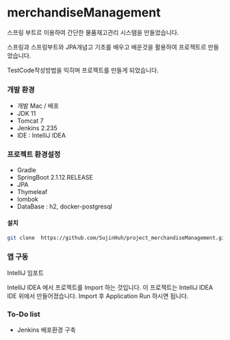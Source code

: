 # merchandiseManagement


스프링 부트르 이용하여 간단한 물품재고관리 시스템을 만들었습니다.

스프링과 스프링부트와 JPA개념고 기초를 배우고 배운것을 활용하여 프로젝트르 만들었습니다.

TestCode작성방법을 익히며 프로젝트를 만들게 되었습니다.


### 개발 환경
 -  개발 Mac / 배포 
 -  JDK 11
 -  Tomcat 7
 -  Jenkins 2.235
 -  IDE :  IntelliJ IDEA
 
### 프로젝트 환경설정
  -  Gradle
  -  SpringBoot 2.1.12.RELEASE 
  - JPA
  - Thymeleaf
  - lombok 
  - DataBase : h2, docker-postgresql

#### 설치

```sh
git clone  https://github.com/SujinHuh/project_merchandiseManagement.git
```

### 앱 구동
IntelliJ 임포트

IntelliJ IDEA 에서 프로젝트를 Import 하는 것입니다.
이 프로젝트는 IntelliJ IDEA IDE 위에서 만들어졌습니다.
Import 후 Application Run 하시면 됩니다.

### To-Do list

 - Jenkins 배포환경 구축 

